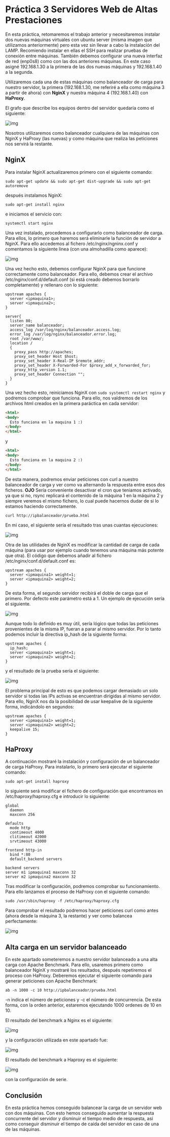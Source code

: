 # Práctica 3 Servidores Web de Altas Prestaciones
En esta práctica, retomaremos el trabajo anterior y necesitaremos instalar dos nuevas máquinas virtuales con ubuntu server (misma imagen que utilizamos anteriormente) pero esta vez sin llevar a cabo la instalación del LAMP. Recomiendo instalar en ellas el SSH para realizar pruebas de conexión entre máquinas. También debemos configurar una nueva interfaz de red (enp0s8) como con las dos anteriores máquinas. En este caso asigné 192.168.1.30 a la primera de las dos nuevas máquinas y 192.168.1.40 a la segunda.

Utilizaremos cada una de estas máquinas como balanceador de carga para nuestro servidor, la primera (192.168.1.30, me referiré a ella como máquina 3 a partir de ahora) con **NginX** y nuestra máquina 4 (192.168.1.40) con **HaProxy**.

El grafo que describe los equipos dentro del servidor quedaría como el siguiente:

![img](https://github.com/bertoig/SWAP_UGR/blob/master/P3/Images/grafoMaquinas.png)

Nosotros utilizaremos como balanceador cualquiera de las máquinas con NginX y HaProxy (las nuevas) y como máquina que realiza las peticiones nos servirá la restante.

## NginX  

Para instalar NginX actualizaremos primero con el siguiente comando:

```
sudo apt-get update && sudo apt-get dist-upgrade && sudo apt-get autoremove
```

después instalamos NginX:

```
sudo apt-get install nginx
```

e iniciamos el servicio con:

```
systemctl start nginx
```

Una vez instalado, procedemos a configurarlo como balanceador de carga. Para ellos, lo primero que haremos será eliminarle la función de servidor a NginX. Para ello accedemos al fichero /etc/nginx/ngninx.conf y comentamos la siguiente linea (con una almohadilla como aparece):

![img](https://github.com/bertoig/SWAP_UGR/blob/master/P3/Images/nginxconf.png)

Una vez hecho esto, debemos configurar NginX para que funcione correctamente como balanceador. Para ello, debemos crear el archivo /etc/nginx/conf.d/default.conf (si está creado debemos borrarlo completamente) y rellenaro con lo siguiente:

```
upstream apaches {
  server <ipmaquina1>;
  server <ipmaquina2>;
}

server{
  listen 80;
  server_name balanceador;
  access_log /var/log/nginx/balanceador.access.log;
  error_log /var/log/nginx/balanceador.error.log;
  root /var/www/;
  location /
  {
    proxy_pass http://apaches;
    proxy_set_header Host $host;
    proxy_set_header X-Real-IP $remote_addr;
    proxy_set_header X-Forwarded-For $proxy_add_x_forwarded_for;
    proxy_http_version 1.1;
    proxy_set_header Connection "";
  }
}
```

Una vez hecho esto, reiniciamos NginX con ```sudo systemctl restart nginx``` y podremos comprobar que funciona. Para ello, nos valdremos de los archivos html creados en la primera paráctica en cada servidor:

```html
<html>
<body>
  Esto funciona en la maquina 1 :)
</body>
</html>
```
y

```html
<html>
<body>
  Esto funciona en la maquina 2 :)
</body>
</html>
```

De esta manera, podremos enviar peticiones con curl a nuestro balanceador de carga y ver como va alternando la respuesta entre esos dos ficheros. **OJO** Sería conveniente desactivar el cron que teniamos activado, ya que si no, rsync replicará el contenido de la máquina 1 en la máquina 2 y siempre veremos el mismo fichero, lo cual puede hacernos dudar de si lo estamos haciendo correctamente.
```
curl http://ipbalanceador/prueba.html
```
En mi caso, el siguiente sería el resultado tras unas cuantas ejecuciones:

![img](https://github.com/bertoig/SWAP_UGR/blob/master/P3/Images/prueba1nginx.png)

Otra de las utilidades de NginX es modificar la cantidad de carga de cada máquina (para usar por ejemplo cuando tenemos una máquina más potente que otra). El código que debemos añadir al fichero /etc/nginx/conf.d/default.conf es:

```
upstream apaches {
  server <ipmaquina1> weight=1;
  server <ipmaquina2> weight=2;
}
```

De esta forma, el segundo servidor recibirá el doble de carga que el primero. Por defecto este parámetro está a 1. Un ejemplo de ejecución sería el siguiente.

![img](https://github.com/bertoig/SWAP_UGR/blob/master/P3/Images/prueba2nginx.png)

Aunque todo lo definido es muy útil, sería lógico que todas las peticiones provenientes de la misma IP, fueran a parar al mismo servidor. Por lo tanto podemos incluir la directiva ip_hash de la siguiente forma:

```
upstream apaches {
  ip_hash;
  server <ipmaquina1> weight=1;
  server <ipmaquina2> weight=2;
}
```

y el resultado de la prueba sería el siguiente:

![img](https://github.com/bertoig/SWAP_UGR/blob/master/P3/Images/prueba3nginx.png)

El problema principal de esto es que podemos cargar demasiado un solo servidor si todas las IPs activas se encuentran dirigidas al mismo servidor. Para ello, NginX nos da la posibilidad de usar keepalive de la siguiente forma, indicándolo en segundos:

```
upstream apaches {
  server <ipmaquina1> weight=1;
  server <ipmaquina2> weight=2;
  keepalive 15;
}
```

## HaProxy
A continuación mostraré la instalación y configuración de un balanceador de carga HaProxy. Para instalarlo, lo primero será ejecutar el siguiente comando:

```
sudo apt-get install haproxy
```

lo siguiente será modificar el fichero de configuración que encontramos en /etc/haproxy/haproxy.cfg e introducir lo siguiente:

```
global
  daemon
  maxconn 256

defaults
  mode http
  contimeout 4000
  clitimeout 42000
  srvtimeout 43000

frontend http-in
  bind *:80
  default_backend servers

backend servers
server m1 ipmaquina1 maxconn 32
server m2 ipmaquina2 maxconn 32
```

Tras modificar la configuración, podremos comprobar su funcionamiento. Para ello lanzamos el proceso de HaProxy con el siguiente comando:

```
sudo /usr/sbin/haproxy -f /etc/haproxy/haproxy.cfg
```

Para comprobar el resultado podremos hacer peticiones curl como antes (ahora desde la máquina 3, la restante) y ver como balancea perfectamente:

![img](https://github.com/bertoig/SWAP_UGR/blob/master/P3/Images/prueba1haproxy.png)

## Alta carga en un servidor balanceado
En este apartado someteremos a nuestro servidor balanceado a una alta carga con Apache Benchmark. Para ello, usaremos primero como balanceador NginX y mostraré los resultados, después repetiremos el proceso con HaProxy. Deberemos ejecutar el siguiente comando para generar peticiones con Apache Benchmark:

```
ab -n 1000 -c 10 http://ipbalanceador/prueba.html
```

-n indica el número de peticiones y -c el número de concurrencia. De esta forma, con la orden anterior, estaremos ejecutando 1000 ordenes de 10 en 10.

El resultado del benchmark a Nginx es el siguiente:

![img](https://github.com/bertoig/SWAP_UGR/blob/master/P3/Images/altasprestacionesnginx.png)

y la configuración utilizada en este apartado fue:

![img](https://github.com/bertoig/SWAP_UGR/blob/master/P3/Images/confFinalnginx.png)

El resultado del benchmark a Haproxy es el siguiente:

![img](https://github.com/bertoig/SWAP_UGR/blob/master/P3/Images/altasprestacioneshaproxy.png)

con la configuración de serie.


## Conclusión

En esta práctica hemos conseguido balancear la carga de un servidor web con dos máquinas. Con esto hemos conseguido aumentar la respuesta concurrente del servidor y disminuir el tiempo medio de respuesta, así como conseguir disminuir el tiempo de caída del servidor en caso de una de las máquinas.
